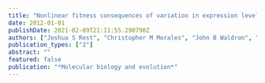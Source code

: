 ```yaml
---
title: "Nonlinear fitness consequences of variation in expression level of a eukaryotic gene"
date: 2012-01-01
publishDate: 2021-02-09T21:11:55.290790Z
authors: ["Joshua S Rest", "Christopher M Morales", "John B Waldron", "Dana A Opulente", "Julius Fisher", "Seungjae Moon", "Kevin Bullaughey", "Lucas B Carey", "Demitri Dedousis"]
publication_types: ["2"]
abstract: ""
featured: false
publication: "*Molecular biology and evolution*"
---
```



